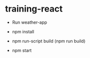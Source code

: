 # training-react
- Run weather-app

* npm install

* npm run-script build (npm run build)

* npm start
